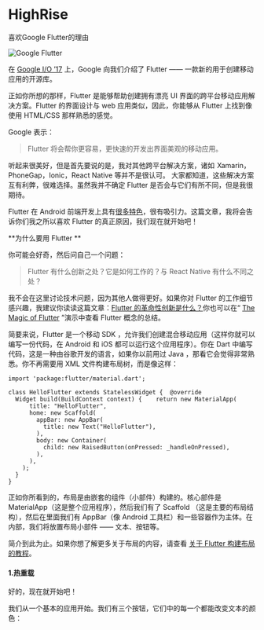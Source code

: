 # HighRise

喜欢Google Flutter的理由

![Google Flutter](https://ws3.sinaimg.cn/large/006tKfTcgy1ft4l8lykprj318g0gawfg.jpg)

在 [Google I/O ’17](https://www.youtube.com/watch?v=w2TcYP8qiRI) 上，Google 向我们介绍了 Flutter —— 一款新的用于创建移动应用的开源库。

正如你所想的那样，Flutter 是能够帮助创建拥有漂亮 UI 界面的跨平台移动应用解决方案。Flutter 的界面设计与 web 应用类似，因此，你能够从 Flutter 上找到像使用 HTML/CSS 那样熟悉的感觉。

Google 表示：
> Flutter 将会帮你更容易，更快速的开发出界面美观的移动应用。

听起来很美好，但是首先要说的是，我对其他跨平台解决方案，诸如  Xamarin，PhoneGap，Ionic，React Native 等并不是很认可。 大家都知道，这些解决方案互有利弊，很难选择。虽然我并不确定 Flutter 是否会与它们有所不同，但是我很期待。

Flutter 在 Android 前端开发上具有[很多特色](https://flutter.io/technical-overview/)，很有吸引力。这篇文章，我将会告诉你们我之所以喜欢 Flutter 的真正原因，我们现在就开始吧！

**为什么要用 Flutter **

你可能会好奇，然后问自己一个问题：

> Flutter 有什么创新之处？它是如何工作的？与 React Native 有什么不同之处？

我不会在这里讨论技术问题，因为其他人做得更好。如果你对 Flutter 的工作细节感兴趣，我建议你读读这篇文章：[Flutter 的革命性创新是什么？](https://medium.com/m/global-identity?redirectUrl=https://hackernoon.com/whats-revolutionary-about-flutter-946915b09514)你也可以在“ [The Magic of Flutter](https://docs.google.com/presentation/d/1B3p0kP6NV_XMOimRV09Ms75ymIjU5gr6GGIX74Om_DE/edit) ”演示中查看 Flutter 概念的总结。

简要来说，Flutter 是一个移动 SDK ，允许我们创建混合移动应用（这样你就可以编写一份代码，在 Android 和 iOS 都可以运行这个应用程序）。你在 Dart 中编写代码，这是一种由谷歌开发的语言，如果你以前用过 Java ，那看它会觉得非常熟悉。你不再需要用 XML 文件构建布局树，而是像这样：

```
import 'package:flutter/material.dart';

class HelloFlutter extends StatelessWidget {  @override
  Widget build(BuildContext context) {    return new MaterialApp(
      title: "HelloFlutter",
      home: new Scaffold(
        appBar: new AppBar(
          title: new Text("HelloFlutter"),
        ),
        body: new Container(
          child: new RaisedButton(onPressed: _handleOnPressed),
        ),
      ),
    );
  }
}

```

正如你所看到的，布局是由嵌套的组件（小部件）构建的。核心部件是 MaterialApp（这是整个应用程序），然后我们有了 Scaffold （这是主要的布局结构），然后在里面我们有 AppBar（像 Android 工具栏）和一些容器作为主体。在内部，我们将放置布局小部件 —— 文本、按钮等。

简介到此为止。如果你想了解更多关于布局的内容，请查看 [关于 Flutter 构建布局的教程](https://flutter.io/tutorials/layout/)。

#### 1.热重载

好的，现在就开始吧！

我们从一个基本的应用开始。我们有三个按钮，它们中的每一个都能改变文本的颜色：

